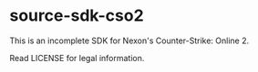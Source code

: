 # source-sdk-cso2

This is an incomplete SDK for Nexon's Counter-Strike: Online 2.

Read LICENSE for legal information.
